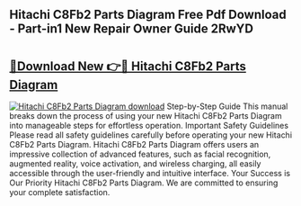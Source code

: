 ## Hitachi C8Fb2 Parts Diagram Free Pdf Download - Part-in1 New Repair Owner Guide 2RwYD

# <h2><a href="http://dfkqst.blite.top/?on=Hitachi+C8Fb2+Parts+Diagram">🔗Download New 👉🔴 Hitachi C8Fb2 Parts Diagram</a></h2>

[![Hitachi C8Fb2 Parts Diagram download](https://i.imgur.com/lujVjoI.png)](http://dfkqst.blite.top/?on=Hitachi+C8Fb2+Parts+Diagram)
Step-by-Step Guide This manual breaks down the process of using your new Hitachi C8Fb2 Parts Diagram into manageable steps for effortless operation. Important Safety Guidelines Please read all safety guidelines carefully before operating your new Hitachi C8Fb2 Parts Diagram. Hitachi C8Fb2 Parts Diagram offers users an impressive collection of advanced features, such as facial recognition, augmented reality, voice activation, and wireless charging, all easily accessible through the user-friendly and intuitive interface. Your Success is Our Priority Hitachi C8Fb2 Parts Diagram. We are committed to ensuring your complete satisfaction.
